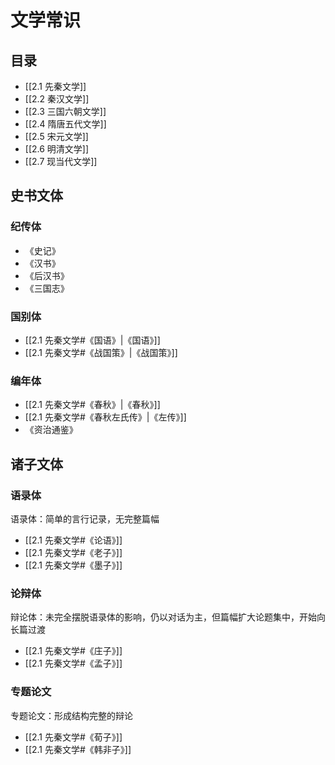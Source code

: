 # 文学常识
## 目录
- [[2.1 先秦文学]]
- [[2.2 秦汉文学]]
- [[2.3 三国六朝文学]]
- [[2.4 隋唐五代文学]]
- [[2.5 宋元文学]]
- [[2.6 明清文学]]
- [[2.7 现当代文学]]


## 史书文体
### 纪传体
- 《史记》
- 《汉书》
- 《后汉书》
- 《三国志》

### 国别体
- [[2.1 先秦文学#《国语》|《国语》]]
- [[2.1 先秦文学#《战国策》|《战国策》]]

### 编年体
- [[2.1 先秦文学#《春秋》|《春秋》]]
- [[2.1 先秦文学#《春秋左氏传》|《左传》]]
- 《资治通鉴》

## 诸子文体
### 语录体

语录体：简单的言行记录，无完整篇幅
- [[2.1 先秦文学#《论语》]]
- [[2.1 先秦文学#《老子》]]
- [[2.1 先秦文学#《墨子》]]

### 论辩体

辩论体：未完全摆脱语录体的影响，仍以对话为主，但篇幅扩大论题集中，开始向长篇过渡
- [[2.1 先秦文学#《庄子》]]
- [[2.1 先秦文学#《孟子》]]

### 专题论文

专题论文：形成结构完整的辩论

- [[2.1 先秦文学#《荀子》]]
- [[2.1 先秦文学#《韩非子》]]